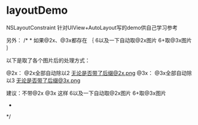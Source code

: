 layoutDemo
==========

NSLayoutConstraint  针对UIView+AutoLayout写的demo供自己学习参考

另外：
/*
 *
 如果@2x、@3x都存在
｛
    6以及一下自动取@2x图片
    6+取@3x图片
 ｝
 
 以下是取了各个图片后的处理方式：
 
 @2x： @2x全部自动除以2 无论是否带了后缀@2x.png
 @3x： @3x全部自动除以3 无论是否带了后缀@3x.png
 
 
 建议：不带@2x @3x 
 这样  6以及一下自动取@2x图片
       6+取@3x图片
 
 *
 */
